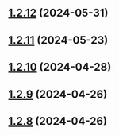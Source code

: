 ## [1.2.12](https://github.com/WorthyD/destiny-clan-dashboard/compare/1.2.11...1.2.12) (2024-05-31)



## [1.2.11](https://github.com/WorthyD/destiny-clan-dashboard/compare/1.2.10...1.2.11) (2024-05-23)



## [1.2.10](https://github.com/WorthyD/destiny-clan-dashboard/compare/1.2.9...1.2.10) (2024-04-28)



## [1.2.9](https://github.com/WorthyD/destiny-clan-dashboard/compare/1.2.8...1.2.9) (2024-04-26)



## [1.2.8](https://github.com/WorthyD/destiny-clan-dashboard/compare/1.2.7...1.2.8) (2024-04-26)



